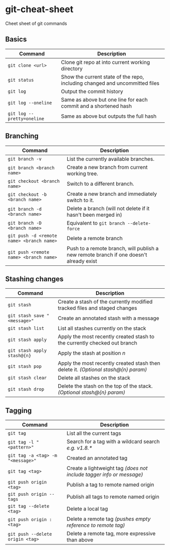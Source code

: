 # git-cheat-sheet

Cheet sheet of git commands

## Basics

Command                    | Description
-------------------------- | ---------------------------------------------------------------------------
`git clone <url>`          | Clone git repo at <url> into current working directory
`git status`               | Show the current state of the repo, including changed and uncommitted files
`git log`                  | Output the commit history
`git log --oneline`        | Same as above but one line for each commit and a shortened hash
`git log --pretty=oneline` | Same as above but outputs the full hash


## Branching

Command                                   | Description
----------------------------------------- | --------------------------------------------------------------------------------------
`git branch -v`                           | List the currently available branches.
`git branch <branch name>`                | Create a new branch from current working tree.
`git checkout <branch name>`              | Switch to a different branch.
`git checkout -b <branch name>`           | Create a new branch and immediately switch to it.
`git branch -d <branch name>`             | Delete a branch (will not delete if it hasn't been merged in)
`git branch -D <branch name>`             | Equivalent to `git branch --delete-force`
`git push -d <remote name> <branch name>` | Delete a remote branch
`git push <remote name> <branch name>`    | Push to a remote branch, will publish a new remote branch if one doesn't already exist


## Stashing changes

Command                      | Description
---------------------------- | ----------------------------------------------------------------------------------
`git stash`                  | Create a stash of the currently modified tracked files and staged changes
`git stash save "<message>"` | Create an annotated stash with a message
`git stash list`             | List all stashes currently on the stack
`git stash apply`            | Apply the most recently created stash to the currently checked out branch
`git stash apply stash@{n}`  | Apply the stash at position _n_
`git stash pop`              | Apply the most recently created stash then delete it. _(Optional stash@{n} param)_
`git stash clear`            | Delete all stashes on the stack
`git stash drop`             | Delete the stash on the top of the stack. _(Optional stash@{n} param)_

## Tagging

Command | Description
------- | -----------
`git tag` | List all the current tags
`git tag -l "<pattern>"` | Search for a tag with a wildcard search _e.g. v1.8.\*_
`git tag -a <tag> -m "<message>"` | Created an annotated tag
`git tag <tag>` | Create a lightweight tag _(does not include tagger info or message)_
`git push origin <tag>` | Publish a tag to remote named origin
`git push origin --tags` | Publish all tags to remote named origin
`git tag --delete <tag>` | Delete a local tag
`git push origin :<tag>` | Delete a remote tag _(pushes empty reference to remote tag)_
`git push --delete origin <tag>` | Delete a remote tag, more expressive than above
